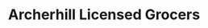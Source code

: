---
title: "Archerhill Licensed Grocers"
url: /glasgow/archerhill-licensed-grocers/
shop: Lebensmittel
---
